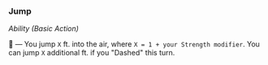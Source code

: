 ### Jump
*Ability (Basic Action)*  

🔷 — You jump `X` ft. into the air, where `X = 1 + your Strength modifier`. You can jump `X` additional ft. if you "Dashed" this turn.
